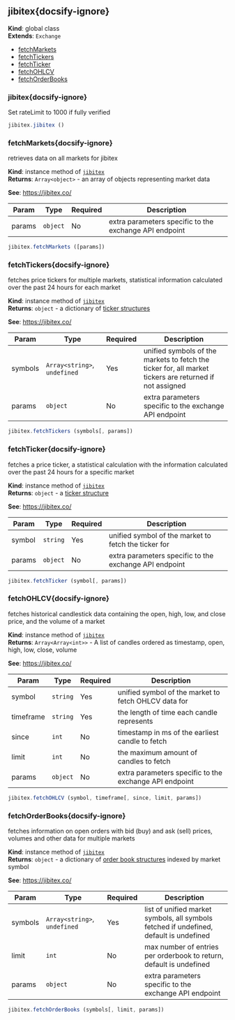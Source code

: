 
<a name="jibitex" id="jibitex"></a>

## jibitex{docsify-ignore}
**Kind**: global class  
**Extends**: <code>Exchange</code>  

* [fetchMarkets](#fetchmarkets)
* [fetchTickers](#fetchtickers)
* [fetchTicker](#fetchticker)
* [fetchOHLCV](#fetchohlcv)
* [fetchOrderBooks](#fetchorderbooks)

<a name="jibitex" id="jibitex"></a>

### jibitex{docsify-ignore}
Set rateLimit to 1000 if fully verified



```javascript
jibitex.jibitex ()
```


<a name="fetchMarkets" id="fetchmarkets"></a>

### fetchMarkets{docsify-ignore}
retrieves data on all markets for jibitex

**Kind**: instance method of [<code>jibitex</code>](#jibitex)  
**Returns**: <code>Array&lt;object&gt;</code> - an array of objects representing market data

**See**: https://jibitex.co/  

| Param | Type | Required | Description |
| --- | --- | --- | --- |
| params | <code>object</code> | No | extra parameters specific to the exchange API endpoint |


```javascript
jibitex.fetchMarkets ([params])
```


<a name="fetchTickers" id="fetchtickers"></a>

### fetchTickers{docsify-ignore}
fetches price tickers for multiple markets, statistical information calculated over the past 24 hours for each market

**Kind**: instance method of [<code>jibitex</code>](#jibitex)  
**Returns**: <code>object</code> - a dictionary of [ticker structures](https://docs.ccxt.com/#/?id=ticker-structure)

**See**: https://jibitex.co/  

| Param | Type | Required | Description |
| --- | --- | --- | --- |
| symbols | <code>Array&lt;string&gt;</code>, <code>undefined</code> | Yes | unified symbols of the markets to fetch the ticker for, all market tickers are returned if not assigned |
| params | <code>object</code> | No | extra parameters specific to the exchange API endpoint |


```javascript
jibitex.fetchTickers (symbols[, params])
```


<a name="fetchTicker" id="fetchticker"></a>

### fetchTicker{docsify-ignore}
fetches a price ticker, a statistical calculation with the information calculated over the past 24 hours for a specific market

**Kind**: instance method of [<code>jibitex</code>](#jibitex)  
**Returns**: <code>object</code> - a [ticker structure](https://docs.ccxt.com/#/?id=ticker-structure)

**See**: https://jibitex.co/  

| Param | Type | Required | Description |
| --- | --- | --- | --- |
| symbol | <code>string</code> | Yes | unified symbol of the market to fetch the ticker for |
| params | <code>object</code> | No | extra parameters specific to the exchange API endpoint |


```javascript
jibitex.fetchTicker (symbol[, params])
```


<a name="fetchOHLCV" id="fetchohlcv"></a>

### fetchOHLCV{docsify-ignore}
fetches historical candlestick data containing the open, high, low, and close price, and the volume of a market

**Kind**: instance method of [<code>jibitex</code>](#jibitex)  
**Returns**: <code>Array&lt;Array&lt;int&gt;&gt;</code> - A list of candles ordered as timestamp, open, high, low, close, volume

**See**: https://jibitex.co/  

| Param | Type | Required | Description |
| --- | --- | --- | --- |
| symbol | <code>string</code> | Yes | unified symbol of the market to fetch OHLCV data for |
| timeframe | <code>string</code> | Yes | the length of time each candle represents |
| since | <code>int</code> | No | timestamp in ms of the earliest candle to fetch |
| limit | <code>int</code> | No | the maximum amount of candles to fetch |
| params | <code>object</code> | No | extra parameters specific to the exchange API endpoint |


```javascript
jibitex.fetchOHLCV (symbol, timeframe[, since, limit, params])
```


<a name="fetchOrderBooks" id="fetchorderbooks"></a>

### fetchOrderBooks{docsify-ignore}
fetches information on open orders with bid (buy) and ask (sell) prices, volumes and other data for multiple markets

**Kind**: instance method of [<code>jibitex</code>](#jibitex)  
**Returns**: <code>object</code> - a dictionary of [order book structures](https://docs.ccxt.com/#/?id=order-book-structure) indexed by market symbol

**See**: https://jibitex.co/  

| Param | Type | Required | Description |
| --- | --- | --- | --- |
| symbols | <code>Array&lt;string&gt;</code>, <code>undefined</code> | Yes | list of unified market symbols, all symbols fetched if undefined, default is undefined |
| limit | <code>int</code> | No | max number of entries per orderbook to return, default is undefined |
| params | <code>object</code> | No | extra parameters specific to the exchange API endpoint |


```javascript
jibitex.fetchOrderBooks (symbols[, limit, params])
```

